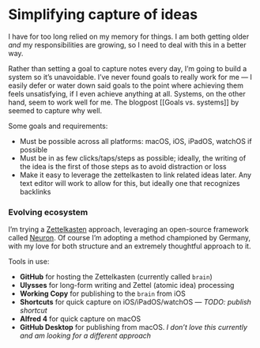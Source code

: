 # Simplifying capture of ideas
I have for too long relied on my memory for things. I am both getting older _and_ my responsibilities are growing, so I need to deal with this in a better way.

Rather than setting a goal to capture notes every day, I’m going to build a system so it’s unavoidable. I’ve never found goals to really work for me — I easily defer or water down said goals to the point where achieving them feels unsatisfying, if I even achieve anything at all. Systems, on the other hand, seem to work well for me. The blogpost [[Goals vs. systems]] by seemed to capture why well.

Some goals and requirements:
- Must be possible across all platforms: macOS, iOS, iPadOS, watchOS if possible
- Must be in as few clicks/taps/steps as possible; ideally, the writing of the idea is the first of those steps as to avoid distraction or loss
- Make it easy to leverage the zettelkasten to link related ideas later. Any text editor will work to allow for this, but ideally one that recognizes backlinks

### Evolving ecosystem
I’m trying a [Zettelkasten][1] approach, leveraging an open-source framework called [Neuron][2]. Of course I’m adopting a method championed by Germany, with my love for both structure and an extremely thoughtful approach to it.

Tools in use:
- **GitHub** for hosting the Zettelkasten (currently called `brain`)
- **Ulysses** for long-form writing and Zettel (atomic idea) processing
- **Working Copy** for publishing to the `brain` from iOS
- **Shortcuts** for quick capture on iOS/iPadOS/watchOS — *TODO: publish shortcut*
- **Alfred 4** for quick capture on macOS
- **GitHub Desktop** for publishing from macOS. *I don’t love this currently and am looking for a different approach*

[1]:	https://zettelkasten.de
[2]:	http://neuron.zettel.page